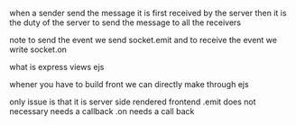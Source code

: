 when a sender send the message it is first received by the server then it is the duty of the server to send the message to all the receivers

note to send the event we send socket.emit  and to receive the event we write socket.on


what is express views ejs

whener you have to build front we can directly make through ejs

only issue is that it is server side rendered frontend 
.emit does not necessary needs a callback
.on needs a call back